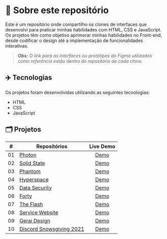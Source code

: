 # 📝 Sobre este repositório
Este é um repositório onde compartilho os clones de interfaces que desenvolvi para praticar minhas habilidades com HTML, CSS e JavaScript. Os projetos têm como objetivo aprimorar minhas habilidades no Front-end, desde codificar o design até a implementação de funcionalidades interativas.

 > ***Obs:** O link para as interfaces ou protótipos do Figma utilizados como referência estão dentro do repositório de cada clone.*

## ✈️ Tecnologias
Os projetos foram desenvolvidas utilizando as seguintes tecnologias:
- HTML
- CSS
- JavaScript

## 🗂️ Projetos
<table>
  <thead>
    <tr>
      <th>#</th>
      <th>Repositórios</th>
      <th>Live Demo</th>
    </tr>
  </thead>
  <tbody>
    <tr>
      <td>01</td>
      <td><a href="https://github.com/RuuuFF/photon-ui">Photon</a></td>
      <td align="center"><a href="https://photon-ui-ruuuff.netlify.app/">Demo</a></td>
    </tr>
    <tr>
      <td>02</td>
      <td><a href="https://github.com/RuuuFF/solidstate-ui">Solid State</a></td>
      <td align="center"><a href="https://solidstate-ui-ruuuff.netlify.app/">Demo</a></td>
    </tr>
    <tr>
      <td>03</td>
      <td><a href="https://github.com/RuuuFF/phantom-ui">Phantom</a></td>
      <td align="center"><a href="https://phantom-ui-ruuuff.netlify.app/">Demo</a></td>
    </tr>
   <tr>
      <td>04</td>
      <td><a href="https://github.com/RuuuFF/hyperspace-ui">Hyperspace</a></td>
      <td align="center"><a href="https://hyperspace-ui-ruuuff.netlify.app/">Demo</a></td>
    </tr>
   <tr>
      <td>05</td>
      <td><a href="https://github.com/RuuuFF/datasecurity-ui">Data Security</a></td>
      <td align="center"><a href="https://datasecurity-ui-ruuuff.netlify.app/">Demo</a></td>
    </tr>
   <tr>
      <td>06</td>
      <td><a href="https://github.com/RuuuFF/forty-ui">Forty</a></td>
      <td align="center"><a href="https://forty-ui-ruuuff.netlify.app/">Demo</a></td>
    </tr>
   <tr>
      <td>07</td>
      <td><a href="https://github.com/RuuuFF/the-flash-ui">The Flash</a></td>
      <td align="center"><a href="https://flash-ui-ruuuff.netlify.app/">Demo</a></td>
    </tr>
   <tr>
      <td>08</td>
      <td><a href="https://github.com/RuuuFF/service-website-ui">Service Website</a></td>
      <td align="center"><a href="https://service-website-ruuuff.netlify.app/">Demo</a></td>
    </tr>
   <tr>
      <td>09</td>
      <td><a href="https://github.com/RuuuFF/gerai-design-ui">Gerai Design</a></td>
      <td align="center"><a href="https://gerai-design-ruuuff.netlify.app/">Demo</a></td>
    </tr>
   <tr>
      <td>10</td>
      <td><a href="https://github.com/RuuuFF/discord-snowsgiving-ui">Discord Snowsgiving 2021</a></td>
      <td align="center"><a href="https://discord-snowsgiving-ruuuff.netlify.app/">Demo</a></td>
    </tr>
  </tbody>
</table>
